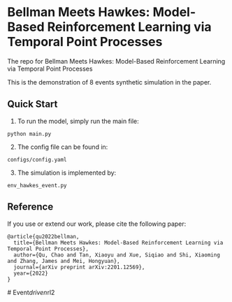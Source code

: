 # Bellman Meets Hawkes:  Model-Based Reinforcement Learning via Temporal Point Processes

The repo for Bellman Meets Hawkes: Model-Based Reinforcement Learning via Temporal Point Processes

This is the demonstration of 8 events synthetic simulation in the paper.

## Quick Start
1. To run the model, simply run the main file:
```
python main.py
```
2. The config file can be found in:
```
configs/config.yaml
```
3. The simulation is implemented by:
```
env_hawkes_event.py
```

## Reference 
If you use or extend our work, please cite the following paper:
```
@article{qu2022bellman,
  title={Bellman Meets Hawkes: Model-Based Reinforcement Learning via Temporal Point Processes},
  author={Qu, Chao and Tan, Xiaoyu and Xue, Siqiao and Shi, Xiaoming and Zhang, James and Mei, Hongyuan},
  journal={arXiv preprint arXiv:2201.12569},
  year={2022}
}
```
#   E v e n t _ d r i v e n _ r l 2  
 